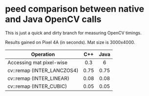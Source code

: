 # peed comparison between native and Java OpenCV calls
This is just a quick and dirty branch for measuring OpenCV timings.

Results gained on Pixel 4A (in seconds). Mat size is 3000x4000.

| Operation                     | C++   | Java  |
| -------------                 |:-----:|:-----:|
| Accessing mat pixel-wise     | 0.3   | 6     |
| cv::remap (INTER_LANCZOS4)    | 0.75  | 0.75  |
| cv::remap (INTER_LINEAR)      | 0.08  | 0.08  |
| cv::remap (INTER_CUBIC)       | 0.05  | 0.05  |
